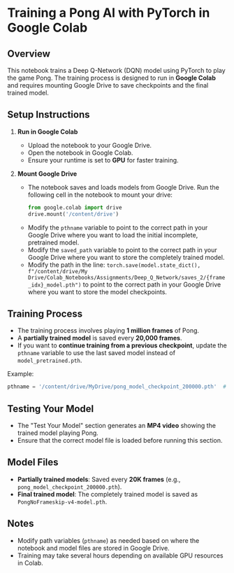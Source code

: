 # Training a Pong AI with PyTorch in Google Colab

## Overview
This notebook trains a Deep Q-Network (DQN) model using PyTorch to play the game Pong. The training process is designed to run in **Google Colab** and requires mounting Google Drive to save checkpoints and the final trained model.

## Setup Instructions

1. **Run in Google Colab**
   - Upload the notebook to your Google Drive.
   - Open the notebook in Google Colab.
   - Ensure your runtime is set to **GPU** for faster training.

2. **Mount Google Drive**
   - The notebook saves and loads models from Google Drive. Run the following cell in the notebook to mount your drive:
     ```python
     from google.colab import drive
     drive.mount('/content/drive')
     ```
   - Modify the `pthname` variable to point to the correct path in your Google Drive where you want to load the initial incomplete, pretrained model.
   - Modify the `saved_path` variable to point to the correct path in your Google Drive where you want to store the completely trained model.
   - Modify the path in the line: `torch.save(model.state_dict(), f"/content/drive/My Drive/Colab_Notebooks/Assignments/Deep_Q_Network/saves_2/{frame_idx}_model.pth")` to point to the correct path in your Google Drive where you want to store the model checkpoints.

## Training Process
- The training process involves playing **1 million frames** of Pong.
- A **partially trained model** is saved every **20,000 frames**.
- If you want to **continue training from a previous checkpoint**, update the `pthname` variable to use the last saved model instead of `model_pretrained.pth`.

Example:
```python
pthname = '/content/drive/MyDrive/pong_model_checkpoint_200000.pth'  # Resume training from 200K frames
```

## Testing Your Model
- The "Test Your Model" section generates an **MP4 video** showing the trained model playing Pong.
- Ensure that the correct model file is loaded before running this section.

## Model Files
- **Partially trained models**: Saved every **20K frames** (e.g., `pong_model_checkpoint_200000.pth`).
- **Final trained model**: The completely trained model is saved as `PongNoFrameskip-v4-model.pth`.

## Notes
- Modify path variables (`pthname`) as needed based on where the notebook and model files are stored in Google Drive.
- Training may take several hours depending on available GPU resources in Colab.


